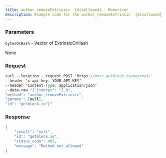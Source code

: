 ```yaml
---
title: author_removeExtrinsic  {disallowed} - Moonriver
description: Example code for the author_removeExtrinsic  {disallowed} json-rpc method. Сomplete guide on how to use author_removeExtrinsic  {disallowed} json-rpc in GetBlock.io Web3 documentation.
---
```


### Parameters


`bytesOrHash` - Vector of ExtrinsicOrHash

None

### Request

``` java
curl --location --request POST 'https://movr.getblock.io/mainnet/' 
--header 'x-api-key: YOUR-API-KEY' 
--header 'Content-Type: application/json' 
--data-raw '{"jsonrpc": "2.0",
"method": "author_removeExtrinsic",
"params": [null],
"id": "getblock.io"}'
```

###  Response

``` java
{
    "result": "null",
    "id": "getblock.io",
    "status_code": 405,
    "message": "Method not allowed"
}
```

